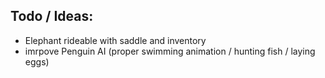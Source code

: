 
## Todo / Ideas:

 - Elephant rideable with saddle and inventory
 - imrpove Penguin AI (proper swimming animation / hunting fish / laying eggs)